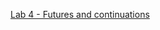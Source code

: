 [Lab 4 - Futures and continuations](http://www.cs.ubbcluj.ro/~rlupsa/edu/pdp/lab-4-futures-continuations.html)